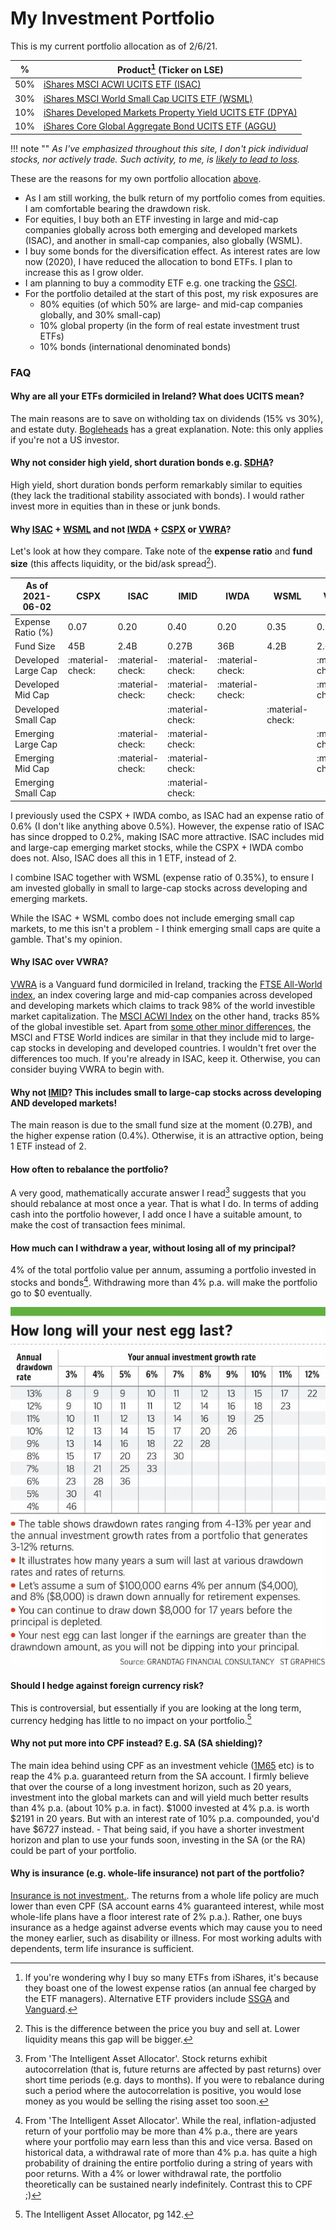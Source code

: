 # My Investment Portfolio

This is my current portfolio allocation as of 2/6/21.

| %   	| Product[^ishares] (Ticker on LSE)                                                                                                                                             	|
|-----	|-------------------------------------------------------------------------------------------------------------------------------------------------------------------------------	|
| 50% 	| [iShares MSCI ACWI UCITS ETF (ISAC)](https://www.ishares.com/uk/individual/en/products/251850/ishares-msci-acwi-ucits-etf)                                                    	|
| 30% 	| [iShares MSCI World Small Cap UCITS ETF (WSML)](https://www.ishares.com/uk/individual/en/products/296576/ishares-msci-world-small-cap-ucits-etf-usd-(acc)-fund)               	|
| 10% 	| [iShares Developed Markets Property Yield UCITS ETF (DPYA)](https://www.ishares.com/uk/individual/en/products/297188/ishares-developed-markets-property-yield-ucits-etf-fund) 	|
| 10% 	| [iShares Core Global Aggregate Bond UCITS ETF (AGGU)](https://www.ishares.com/uk/individual/en/products/291772/ishares-core-global-aggregate-bond-ucits-etf-fund)             	|

!!! note ""
    *As I've emphasized throughout this site, I don't pick individual stocks, nor actively trade. Such activity, to me, is [likely to lead to loss](2020-11-30-getting-started-with-investing.md).*

These are the reasons for my own portfolio allocation [above](2020-12-02-asset-allocation.md#asset-allocation1).

- As I am still working, the bulk return of my portfolio comes from equities. I am comfortable bearing the drawdown risk.
- For equities, I buy both an ETF investing in large and mid-cap companies globally across both emerging and developed markets (ISAC), and another in small-cap companies, also globally (WSML).
- I buy some bonds for the diversification effect. As interest rates are low now (2020), I have reduced the allocation to bond ETFs. I plan to increase this as I grow older.
- I am planning to buy a commodity ETF e.g. one tracking the [GSCI](https://en.wikipedia.org/wiki/S%26P_GSCI).
- For the portfolio detailed at the start of this post, my risk exposures are
    - 80% equities (of which 50% are large- and mid-cap companies globally, and 30% small-cap)
    - 10% global property (in the form of real estate investment trust ETFs)
    - 10% bonds (international denominated bonds)

### FAQ

#### Why are all your ETFs dormiciled in Ireland? What does UCITS mean?
The main reasons are to save on witholding tax on dividends (15% vs 30%), and estate duty. [Bogleheads](https://www.bogleheads.org/wiki/Nonresident_alien_investors_and_Ireland_domiciled_ETFs) has a great explanation. Note: this only applies if you're not a US investor.

#### Why not consider high yield, short duration bonds e.g. [SDHA](https://www.ishares.com/ch/individual/en/products/297889/ishares-short-duration-high-yield-corp-bond-ucits-etf-fund)?
High yield, short duration bonds perform remarkably similar to equities (they lack the traditional stability associated with bonds). I would rather invest more in equities than in these or junk bonds.
  
#### Why [ISAC](https://www.ishares.com/uk/individual/en/products/251850/ishares-msci-acwi-ucits-etf) + [WSML](https://www.ishares.com/uk/individual/en/products/296576/ishares-msci-world-small-cap-ucits-etf-usd-(acc)-fund) and not [IWDA](https://www.ishares.com/uk/individual/en/products/251882/) + [CSPX](https://www.ishares.com/uk/individual/en/products/253743/) or [VWRA](https://www.vanguardinvestments.dk/portal/instl/dk/en/product.html#/fundDetail/etf/portId=9679/assetCode=equity/?overview)?

Let's look at how they compare. Take note of the **expense ratio** and **fund size** (this affects liquidity, or the bid/ask spread[^bid-ask-spread]).

| As of 2021-06-02    | CSPX             | ISAC             | IMID             | IWDA             | WSML             | VWRA             |
|---------------------|------------------|------------------|------------------|------------------|------------------|------------------|
| Expense Ratio (%)   | 0.07             | 0.20             | 0.40             | 0.20             | 0.35             | 0.22             |
| Fund Size           | 45B              | 2.4B             | 0.27B            | 36B              | 4.2B             | 2.6B             |
| Developed Large Cap | :material-check: | :material-check: | :material-check: | :material-check: |                  | :material-check: |
| Developed Mid Cap   |                  | :material-check: | :material-check: | :material-check: |                  | :material-check: |
| Developed Small Cap |                  |                  | :material-check: |                  | :material-check: |                  |
| Emerging Large Cap  |                  | :material-check: | :material-check: |                  |                  | :material-check: |
| Emerging Mid Cap    |                  | :material-check: | :material-check: |                  |                  | :material-check: |
| Emerging Small Cap  |                  |                  | :material-check: |                  |                  |                  |
    
I previously used the CSPX + IWDA combo, as ISAC had an expense ratio of 0.6% (I don't like anything above 0.5%). However, the expense ratio of ISAC has since dropped to 0.2%, making ISAC more attractive. ISAC includes mid and large-cap emerging market stocks, while the CSPX + IWDA combo does not. Also, ISAC does all this in 1 ETF, instead of 2.

I combine ISAC together with WSML (expense ratio of 0.35%), to ensure I am invested globally in small to large-cap stocks across developing and emerging markets.

While the ISAC + WSML combo does not include emerging small cap markets, to me this isn't a problem - I think emerging small caps are quite a gamble. That's my opinion.

#### Why ISAC over VWRA?
[VWRA](https://www.vanguardinvestments.dk/portal/instl/dk/en/product.html#/fundDetail/etf/portId=9679/?overview) is a Vanguard fund dormiciled in Ireland, tracking the [FTSE All-World index](https://research.ftserussell.com/Analytics/Factsheets/Home/DownloadSingleIssue?issueName=AWORLDS&IsManual=false), an index covering large and mid-cap companies across developed and developing markets which claims to track 98% of the world investible market capitalization. The [MSCI ACWI Index](https://www.msci.com/documents/10199/8d97d244-4685-4200-a24c-3e2942e3adeb) on the other hand, tracks 85% of the global investible set. Apart from [some other minor differences](https://www.bankeronwheels.com/best-international-etfs/), the MSCI and FTSE World indices are similar in that they include mid to large-cap stocks in developing and developed countries. I wouldn't fret over the differences too much. If you're already in ISAC, keep it. Otherwise, you can consider buying VWRA to begin with.

#### Why not [IMID](https://markets.ft.com/data/etfs/tearsheet/summary?s=IMID:LSE:USD)? This includes small to large-cap stocks across developing AND developed markets!
The main reason is due to the small fund size at the moment (0.27B), and the higher expense ration (0.4%). Otherwise, it is an attractive option, being 1 ETF instead of 2.

#### How often to rebalance the portfolio?
A very good, mathematically accurate answer I read[^rebalancing] suggests that you should rebalance at most once a year. That is what I do. In terms of adding cash into the portfolio however, I add once I have a suitable amount, to make the cost of transaction fees minimal.
  
#### How much can I withdraw a year, without losing all of my principal?
4% of the total portfolio value per annum, assuming a portfolio invested in stocks and bonds[^withdrawal]. Withdrawing more than 4% p.a. will make the portfolio go to $0 eventually.
  
![](/static/images/2020-01-16/how-low-nest-egg-last.jpg)
  
#### Should I hedge against foreign currency risk?
This is controversial, but essentially if you are looking at the long term, currency hedging has little to no impact on your portfolio.[^hedging]
    
#### Why not put more into CPF instead? E.g. SA (SA shielding)?
The main idea behind using CPF as an investment vehicle ([1M65](https://blog.seedly.sg/1m65-1-million-by-65-cpf/) etc) is to reap the 4% p.a. guaranteed return from the SA account. I firmly believe that over the course of a long investment horizon, such as 20 years, investment into the global markets can and will yield much better results than 4% p.a. (about 10% p.a. in fact). $1000 invested at 4% p.a. is worth $2191 in 20 years. But with an interest rate of 10% p.a. compounded, you'd have $6727 instead.
    - That being said, if you have a shorter investment horizon and plan to use your funds soon, investing in the SA (or the RA) could be part of your portfolio.
    
#### Why is insurance (e.g. whole-life insurance) not part of the portfolio?
[Insurance is not investment.](https://www.valueresearchonline.com/stories/9261/do-not-mix-insurance-and-investment). The returns from a whole life policy are much lower than even CPF (SA account earns 4% guaranteed interest, while most whole-life plans have a floor interest rate of 2% p.a.). Rather, one buys insurance as a hedge against adverse events which may cause you to need the money earlier, such as disability or illness. For most working adults with dependents, term life insurance is sufficient.

[^ishares]: If you're wondering why I buy so many ETFs from iShares, it's because they boast one of the lowest expense ratios (an annual fee charged by the ETF managers). Alternative ETF providers include [SSGA](https://www.ssga.com/us/en/institutional/etfs) and [Vanguard](https://investor.vanguard.com/etf/list#/etf/asset-class/month-end-returns).
[^bid-ask-spread]: This is the difference between the price you buy and sell at. Lower liquidity means this gap will be bigger.
[^rebalancing]: From 'The Intelligent Asset Allocator'. Stock returns exhibit autocorrelation (that is, future returns are affected by past returns) over short time periods (e.g. days to months). If you were to rebalance during such a period where the autocorrelation is positive, you would lose money as you would be selling the rising asset too soon. 
[^withdrawal]: From 'The Intelligent Asset Allocator'. While the real, inflation-adjusted return of your portfolio may be more than 4% p.a., there are years where your portfolio may earn less than this and vice versa. Based on historical data, a withdrawal rate of more than 4% p.a. has quite a high probability of draining the entire portfolio during a string of years with poor returns. With a 4% or lower withdrawal rate, the portfolio theoretically can be sustained nearly indefinitely. Contrast this to CPF ;)
[^hedging]: The Intelligent Asset Allocator, pg 142.